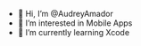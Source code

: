 - 👋 Hi, I’m @AudreyAmador
- 👀 I’m interested in Mobile Apps
- 🌱 I’m currently learning Xcode


<!---
AudreyAmador/AudreyAmador is a ✨ special ✨ repository because its `README.md` (this file) appears on your GitHub profile.
You can click the Preview link to take a look at your changes.

- 💞️ I’m looking to collaborate on ...
- 📫 How to reach me ...
--->

